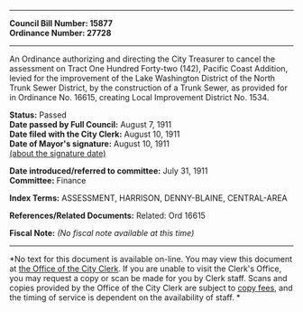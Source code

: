 * * * * *  
  
**Council Bill Number: [](#h0)[](#h2)15877**   
**Ordinance Number: 27728**  
  
* * * * *  
  
An Ordinance authorizing and directing the City Treasurer to cancel the assessment on Tract One Hundred Forty-two (142), Pacific Coast Addition, levied for the improvement of the Lake Washington District of the North Trunk Sewer District, by the construction of a Trunk Sewer, as provided for in Ordinance No. 16615, creating Local Improvement District No. 1534.  
  
**Status:** Passed   
**Date passed by Full Council:** August 7, 1911   
**Date filed with the City Clerk:** August 10, 1911   
**Date of Mayor's signature:** August 10, 1911   
[(about the signature date)](/~public/approvaldate.htm)   
  
  
**Date introduced/referred to committee:** July 31, 1911   
**Committee:** Finance   
  
**Index Terms:** ASSESSMENT, HARRISON, DENNY-BLAINE, CENTRAL-AREA  
  
**References/Related Documents:** Related: Ord 16615  
  
**Fiscal Note:** *(No fiscal note available at this time)*  
  
* * * * *  
  
*No text for this document is available on-line. You may view this document at [the Office of the City Clerk](http://www.seattle.gov/leg/clerk/contactUs.htm). If you are unable to visit the Clerk's Office, you may request a copy or scan be made for you by Clerk staff. Scans and copies provided by the Office of the City Clerk are subject to [copy fees](http://clerk.seattle.gov/~public/clerkfees.htm), and the timing of service is dependent on the availability of staff. *  
  
  
